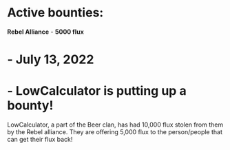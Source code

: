# Active bounties:
**Rebel Alliance** - **5000 flux**

# - July 13, 2022
# - LowCalculator is putting up a bounty!
LowCalculator, a part of the Beer clan, has had 10,000 flux stolen from them by the Rebel alliance. They are offering 5,000 flux to the person/people that can get their flux back!

